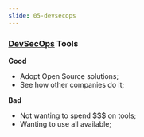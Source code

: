 ```yaml
---
slide: 05-devsecops
---
```


### [DevSecOps](devsecops.org) Tools

**Good**
- Adopt Open Source solutions;
- See how other companies do it;

**Bad**
- Not wanting to spend $$$ on tools;
- Wanting to use all available;
